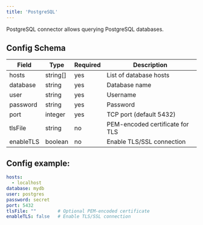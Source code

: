 ```yaml
---
title: 'PostgreSQL'
---
```


PostgreSQL connector allows querying PostgreSQL databases.

## Config Schema

| Field | Type | Required | Description |
|-------|------|----------|-------------|
| hosts | string[] | yes | List of database hosts |
| database | string | yes | Database name |
| user | string | yes | Username |
| password | string | yes | Password |
| port | integer | yes | TCP port (default 5432) |
| tlsFile | string | no | PEM-encoded certificate for TLS |
| enableTLS | boolean | no | Enable TLS/SSL connection |

## Config example:

```yaml
hosts: 
  - localhost
database: mydb
user: postgres
password: secret
port: 5432
tlsFile: ""        # Optional PEM-encoded certificate
enableTLS: false   # Enable TLS/SSL connection 
```

